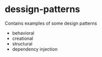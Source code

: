 # dessign-patterns

Contains examples of some design patterns

- behavioral
- creational
- structural
- dependency injection